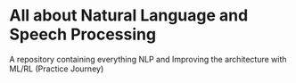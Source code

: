# All about Natural Language and Speech Processing    
A repository containing everything NLP and Improving the architecture with ML/RL (Practice Journey)       

                                     
